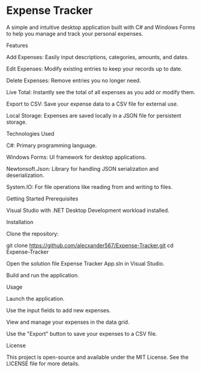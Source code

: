# Expense Tracker

A simple and intuitive desktop application built with C# and Windows Forms to help you manage and track your personal expenses.

Features

Add Expenses: Easily input descriptions, categories, amounts, and dates.

Edit Expenses: Modify existing entries to keep your records up to date.

Delete Expenses: Remove entries you no longer need.

Live Total: Instantly see the total of all expenses as you add or modify them.

Export to CSV: Save your expense data to a CSV file for external use.

Local Storage: Expenses are saved locally in a JSON file for persistent storage.

Technologies Used

C#: Primary programming language.

Windows Forms: UI framework for desktop applications.

Newtonsoft.Json: Library for handling JSON serialization and deserialization.

System.IO: For file operations like reading from and writing to files.

Getting Started
Prerequisites

Visual Studio
 with .NET Desktop Development workload installed.

Installation

Clone the repository:

git clone https://github.com/alecxander567/Expense-Tracker.git
cd Expense-Tracker


Open the solution file Expense Tracker App.sln in Visual Studio.

Build and run the application.

Usage

Launch the application.

Use the input fields to add new expenses.

View and manage your expenses in the data grid.

Use the "Export" button to save your expenses to a CSV file.

License

This project is open-source and available under the MIT License. See the LICENSE
 file for more details.
